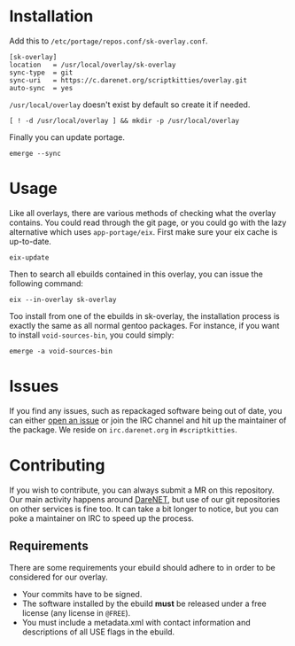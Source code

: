 # Installation
Add this to `/etc/portage/repos.conf/sk-overlay.conf`.

```
[sk-overlay]
location   = /usr/local/overlay/sk-overlay
sync-type  = git
sync-uri   = https://c.darenet.org/scriptkitties/overlay.git
auto-sync  = yes
```

`/usr/local/overlay` doesn't exist by default so create it if needed.
```
[ ! -d /usr/local/overlay ] && mkdir -p /usr/local/overlay
```

Finally you can update portage.
```
emerge --sync
```

# Usage
Like all overlays, there are various methods of checking what the overlay
contains. You could read through the git page, or you could go with the lazy
alternative which uses `app-portage/eix`. First make sure your eix cache is
up-to-date.
```
eix-update
```

Then to search all ebuilds contained in this overlay, you can issue the
following command:
```
eix --in-overlay sk-overlay
```

Too install from one of the ebuilds in sk-overlay, the installation process
is exactly the same as all normal gentoo packages. For instance, if you want to
install `void-sources-bin`, you could simply:
```
emerge -a void-sources-bin
```

# Issues
If you find any issues, such as repackaged software being out of date, you can
either [open an issue][new-issue] or join the IRC channel and hit up the
maintainer of the package. We reside on `irc.darenet.org` in `#scriptkitties`.

# Contributing
If you wish to contribute, you can always submit a MR on this repository. Our
main activity happens around [DareNET][darenet], but use of our git repositories
on other services is fine too. It can take a bit longer to notice, but you can
poke a maintainer on IRC to speed up the process.

## Requirements
There are some requirements your ebuild should adhere to in order to be
considered for our overlay.

- Your commits have to be signed.
- The software installed by the ebuild **must** be released under a free license
  (any license in `@FREE`).
- You must include a metadata.xml with contact information and descriptions of
  all USE flags in the ebuild.


[new-issue]: https://c.darenet.org/scriptkitties/overlay/issues/new
[darenet]: https://www.darenet.org

